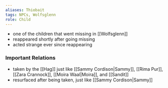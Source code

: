 ```yaml
---
aliases: Thiobait
tags: NPCs, Wolfsglenn
role: Child
---
```


* one of the children that went missing in [[Wolfsglenn]]
* reappeared shortly after going missing
* acted strange ever since reappearing

### Important Relations
- taken by the [[Hag]] just like [[Sammy Cordison|Sammy]], [[Rima Pur]], [[Zara Crannock]], [[Moira Waal|Moira]], and [[Sandit]]
- resurfaced after being taken, just like [[Sammy Cordison|Sammy]]